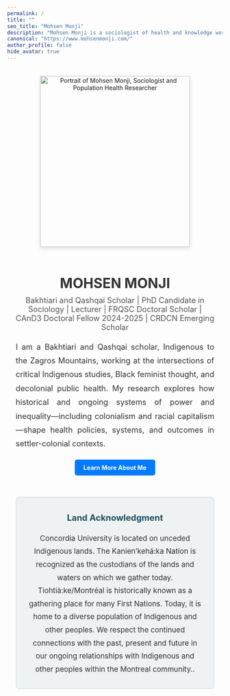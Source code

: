 ```yaml
---
permalink: /
title: ""
seo_title: "Mohsen Monji"
description: "Mohsen Monji is a sociologist of health and knowledge working at the intersections of critical Indigenous studies, Black feminist thought, and critical public health."
canonical: "https://www.mohsenmonji.com/"
author_profile: false
hide_avatar: true
---
```


<div style="text-align:center; margin-top:50px; max-width:800px; margin:auto; padding:20px;">

  <!-- Profile Image -->
  <div>
    <img src="images/mohsen-monji-profile.webp"
         alt="Portrait of Mohsen Monji, Sociologist and Population Health Researcher"
         style="width:350px; height:400px; object-fit:cover;
                box-shadow:0 4px 10px rgba(0,0,0,0.1); margin-bottom:20px;">
  </div>

  <!-- Name -->
  <h1 style="color:#333; font-size:32px; margin-bottom:10px;">MOHSEN MONJI</h1>

  <!-- Subtitle -->
  <p style="font-size: 18px; margin-top: 5px; color: #555;">
    Bakhtiari and Qashqai Scholar | PhD Candidate in Sociology | Lecturer | FRQSC Doctoral Scholar | CAnD3 Doctoral Fellow 2024-2025 | CRDCN Emerging Scholar
  </p>

  <!-- Description -->
  <p style="font-size:18px; color:#333; text-align:justify; line-height:1.8; margin:20px 0;">
    I am a Bakhtiari and Qashqai scholar, Indigenous to the Zagros Mountains, working at the
    intersections of critical Indigenous studies, Black feminist thought, and decolonial public
    health. My research explores how historical and ongoing systems of power and inequality—including
    colonialism and racial capitalism—shape health policies, systems, and outcomes in settler-colonial
    contexts.
  </p>

  <!-- Button -->
  <div style="margin-bottom:20px;">
    <a href="/about-me/"
       style="display:inline-block; padding:10px 20px; background-color:#007BFF;
              color:white; text-decoration:none; border-radius:5px; font-weight:bold;">
      Learn More About Me
    </a>
  </div>

  <!-- Land Acknowledgment -->
  <section style="margin-top:50px; padding:30px;
                  background-color:#eef2f3; /* soft blue-grey */
                  border-radius:8px; border:1px solid #ccd4d8;
                  font-size:17px; color:#2e2e2e;
                  text-align:center; line-height:1.8;">
    <h2 style="font-size:20px; margin-top:0; margin-bottom:15px; color:#1f4d59;">
      Land Acknowledgment
    </h2>
    <p style="margin:0 auto; max-width:600px;">
      Concordia University is located on unceded Indigenous lands. The Kanien’kehá:ka Nation is recognized as the custodians of the lands and waters on which we gather today. Tiohtià:ke/Montréal is historically known as a gathering place for many First Nations. Today, it is home to a diverse population of Indigenous and other peoples. We respect the continued connections with the past, present and future in our ongoing relationships with Indigenous and other peoples within the Montreal community..
    </p>
  </section>

</div>